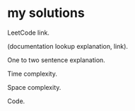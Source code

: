# my solutions
LeetCode link.

(documentation lookup explanation, link).

One to two sentence explanation.

Time complexity.

Space complexity.

Code.
